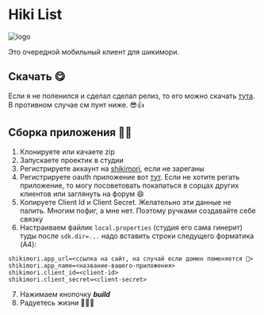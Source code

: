 # Hiki List

![logo](https://i.imgur.com/C1AAS6d.png)

Это очередной мобильный клиент для шикимори.

## Скачать 😋

Если я не поленился и сделал сделал релиз, то его можно скачать [тута](https://github.com/ilfey/Hiki-List/releases/latest). В противном случае см пунт ниже. 😎👍

## Сборка приложения 🧑‍🔧

1. Клонируете или качаете zip
2. Запускаете проектик в студии
3. Регистрируете аккаунт на [shikimori](https://shikimori.one), если не зареганы
4. Регистрируете oauth приложение вот [тут](https://shikimori.one/oauth/applications). Если не хотите регать приложение, то могу посоветовать покапаться в сорцах других клиентов или заглянуть на форум 😄
5. Копируете Client Id и Client Secret. Желательно эти данные не палить. Многим пофиг, а мне нет. Поэтому ручками создавайте себе связку
6. Настраиваем файлик `local.properties` (студия его сама гинерит) туды после `sdk.dir=...` надо вставить строки следущего форматика (A4):


```properties
shikimori.app_url=<ссылка на сайт, на случай если домен поменяется 🙂>
shikimori.app_name=<название-вашего-приложения>
shikimori.client_id=<client-id>
shikimori.client_secret=<client-secret>
```
7. Нажимаем кнопочку ***build***
8. Радуетесь жизни 🥳🥳🥳
